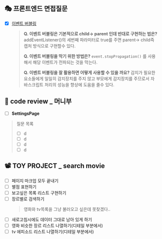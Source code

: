 ## 🎭 프론트엔드 면접질문
- [x] [이벤트 버블링](https://velog.io/@gay0ung/Event)

	> **Q. 이벤트 버블링은 기본적으로 child-> parent 인데 반대로 구현하는 법은?**
	addEventListener()의 세번째 파라미터로 true를 주면 parent-> child즉 캡처 방식으로 구현할수 있다.
	>
	> **Q. 이벤트 버블링을 막기 위한 방법은?**
	`event.stopPropagation()` 를 사용해서 해당 이벤트가 전파되는 것을 막는다.
	>
	>**Q. 이벤트 버블링을 잘 활용하면 어떻게 사용할 수 있을 까요?**
	> 감지가 필요한 요소들에게 일일히 감지장치를 주지 않고 부모에게 감지장치를 주므로서 자바스크립트 처리의 성능을 향상에 도움을 줄수 있다.

## 📑  code review _ 머니부

 - [ ] **SettingsPage**
 >  질문 목록
 > - [ ] d
 > - [ ] d
 > - [ ] d
 > - [ ] d

## 📽 TOY PROJECT _ search movie 
 - [ ] 페이지 마크업 모두 끝내기
 - [ ] 별점 표현하기
 - [ ] 보고싶은 목록 리스트 구현하기
 - [ ] 장르별로 검색하기
	>영화와 tv목록을 그냥 불러오고 싶은데 못찾겠다..
 - [ ] 새로고침시에도 데이터 그대로 남아 있게 하기 
 - [ ] 영화 비슷한 장르 리스트 나열하기(디테일 부분에서)
 - [ ] tv 에피소드 리스트 나열하기(디테일 부분에서)
